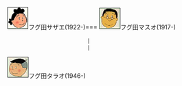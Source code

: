 ![フグ田サザエ](/images/F/Fuguta_Sazae_フグ田サザエ_1922.png)フグ田サザエ(1922-)===
![フグ田マスオ](/images/F/Fuguta_Masuo_フグ田マスオ_1917.png)フグ田マスオ(1917-)

                              |
                              |
               
 ![フグ田タラオ](/images/F/Fuguta_Tarao_フグ田タラオ_1946.png)フグ田タラオ(1946-)
